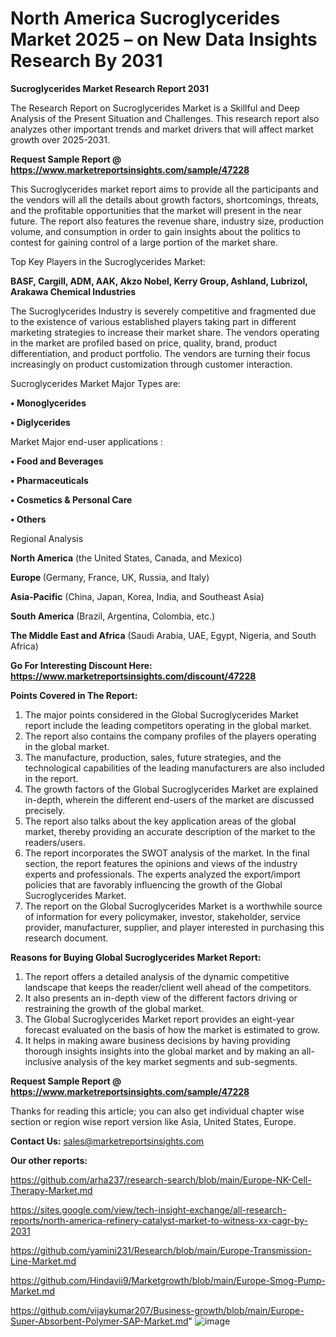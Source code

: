 # North America Sucroglycerides Market 2025 – on New Data Insights Research By 2031

<strong>Sucroglycerides Market Research Report 2031</strong>

The Research Report on Sucroglycerides Market is a Skillful and Deep Analysis of the Present Situation and Challenges. This research report also analyzes other important trends and market drivers that will affect market growth over 2025-2031.

<strong>Request Sample Report @ <a href=https://www.marketreportsinsights.com/sample/47228>https://www.marketreportsinsights.com/sample/47228</a></strong>

This Sucroglycerides market report aims to provide all the participants and the vendors will all the details about growth factors, shortcomings, threats, and the profitable opportunities that the market will present in the near future. The report also features the revenue share, industry size, production volume, and consumption in order to gain insights about the politics to contest for gaining control of a large portion of the market share.

Top Key Players in the Sucroglycerides Market:

<strong>BASF, Cargill, ADM, AAK, Akzo Nobel, Kerry Group, Ashland, Lubrizol, Arakawa Chemical Industries</strong>

The Sucroglycerides Industry is severely competitive and fragmented due to the existence of various established players taking part in different marketing strategies to increase their market share. The vendors operating in the market are profiled based on price, quality, brand, product differentiation, and product portfolio. The vendors are turning their focus increasingly on product customization through customer interaction.

Sucroglycerides Market Major Types are:

<strong>•  Monoglycerides

•  Diglycerides</strong>

Market Major end-user applications :

<strong>•  Food and Beverages

•  Pharmaceuticals

•  Cosmetics & Personal Care

•  Others</strong>

Regional Analysis

</u><strong><b>North America</b></strong> (the United States, Canada, and Mexico)

<strong><b>Europe </b></strong>(Germany, France, UK, Russia, and Italy)

<strong><b>Asia-Pacific</b></strong> (China, Japan, Korea, India, and Southeast Asia)

<strong><b>South America</b></strong> (Brazil, Argentina, Colombia, etc.)

<strong><b>The Middle East and Africa</b></strong> (Saudi Arabia, UAE, Egypt, Nigeria, and South Africa)

<strong>Go For Interesting Discount Here: <a href=https://www.marketreportsinsights.com/discount/47228>https://www.marketreportsinsights.com/discount/47228</a></strong>

<strong>Points Covered in The Report:</strong>
<ol>
  <li>The major points considered in the Global Sucroglycerides Market report include the leading competitors operating in the global market.</li>
  <li>The report also contains the company profiles of the players operating in the global market.</li>
  <li>The manufacture, production, sales, future strategies, and the technological capabilities of the leading manufacturers are also included in the report.</li>
  <li>The growth factors of the Global Sucroglycerides Market are explained in-depth, wherein the different end-users of the market are discussed precisely.</li>
  <li>The report also talks about the key application areas of the global market, thereby providing an accurate description of the market to the readers/users.</li>
  <li>The report incorporates the SWOT analysis of the market. In the final section, the report features the opinions and views of the industry experts and professionals. The experts analyzed the export/import policies that are favorably influencing the growth of the Global Sucroglycerides Market.</li>
  <li>The report on the Global Sucroglycerides Market is a worthwhile source of information for every policymaker, investor, stakeholder, service provider, manufacturer, supplier, and player interested in purchasing this research document.</li>
</ol>
<strong>Reasons for Buying Global Sucroglycerides Market Report:</strong>

<ol>
  <li>The report offers a detailed analysis of the dynamic competitive landscape that keeps the reader/client well ahead of the competitors.</li>
  <li>It also presents an in-depth view of the different factors driving or restraining the growth of the global market.</li>
  <li>The Global Sucroglycerides Market report provides an eight-year forecast evaluated on the basis of how the market is estimated to grow.</li>
  <li>It helps in making aware business decisions by having providing thorough insights insights into the global market and by making an all-inclusive analysis of the key market segments and sub-segments.</li>
</ol>
<strong>Request Sample Report @ <a href=https://www.marketreportsinsights.com/sample/47228>https://www.marketreportsinsights.com/sample/47228</a></strong>


Thanks for reading this article; you can also get individual chapter wise section or region wise report version like Asia, United States, Europe.

<strong>Contact Us:</strong>
sales@marketreportsinsights.com

<strong>Our other reports:</strong>

<a href=https://github.com/arha237/research-search/blob/main/Europe-NK-Cell-Therapy-Market.md>https://github.com/arha237/research-search/blob/main/Europe-NK-Cell-Therapy-Market.md</a>

<a href=https://sites.google.com/view/tech-insight-exchange/all-research-reports/north-america-refinery-catalyst-market-to-witness-xx-cagr-by-2031>https://sites.google.com/view/tech-insight-exchange/all-research-reports/north-america-refinery-catalyst-market-to-witness-xx-cagr-by-2031</a>

<a href=https://github.com/yamini231/Research/blob/main/Europe-Transmission-Line-Market.md>https://github.com/yamini231/Research/blob/main/Europe-Transmission-Line-Market.md</a>

<a href=https://github.com/Hindavii9/Marketgrowth/blob/main/Europe-Smog-Pump-Market.md>https://github.com/Hindavii9/Marketgrowth/blob/main/Europe-Smog-Pump-Market.md</a>

<a href=https://github.com/vijaykumar207/Business-growth/blob/main/Europe-Super-Absorbent-Polymer-SAP-Market.md>https://github.com/vijaykumar207/Business-growth/blob/main/Europe-Super-Absorbent-Polymer-SAP-Market.md</a>"
![image](https://github.com/user-attachments/assets/968a6fa1-03ee-40e4-9735-0cafe46c5ede)
